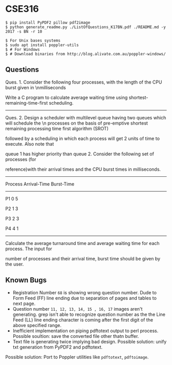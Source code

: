 # CSE316

```shell
$ pip install PyPDF2 pillow pdf2image
$ python generate_readme.py ./ListOfQuestions_K17BN.pdf ./README.md -y 2017 -s BN -r 10
```
```shell
$ For Unix bases systems
$ sudo apt install poppler-utils
$ # For Windows
$ # Download binaries from http://blog.alivate.com.au/poppler-windows/
```

## Questions
Ques. 1. Consider the following four processes, with the length of the CPU burst given in
\nmilliseconds

Write a C program to calculate average waiting time using shortest-remaining-time-first
scheduling.

---
Ques. 2. Design a scheduler with multilevel queue having two queues which will schedule the
\n
processes on the basis of pre-emptive shortest remaining processing time first algorithm (SROT)

followed by a scheduling in which each process will get 2 units of time to execute. Also note that

queue 1 has higher priority than queue 2. Consider the following set of processes (for

reference)with their arrival times and the CPU burst times in milliseconds.

-------------------------------------

Process Arrival-Time Burst-Time

-------------------------------------

P1         0  5

P2         1  3

P3         2  3

P4         4  1

-------------------------------------

Calculate the average turnaround time and average waiting time for each process. The input for

number of processes and their arrival time, burst time should be given by the user.

## Known Bugs
- Registration Number `68` is showing wrong question number. Dude to Form Feed (FF) line ending due to separation of pages and tables to next page.
- Question number `11, 12, 13, 14, 15 , 16, 17` images aren't generating. grep isn't able to recognize question number as the the Line Feed (LL) line ending character is coming after the first digit of the above specified range.
- Inefficient implementation on piping pdftotext output to perl process. Possible soultion: save the converted file other thatn buffer.
- Text file is generating twice implying bad design. Possible solution: unify txt generation from PyPDF2 and pdftotext.

Possible solution: Port to Poppler utilities like `pdftotext`, `pdftoimage`.